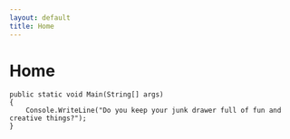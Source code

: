 ```yaml
---
layout: default
title: Home
---
```

# Home

    public static void Main(String[] args)
    {
        Console.WriteLine("Do you keep your junk drawer full of fun and creative things?");
    }
